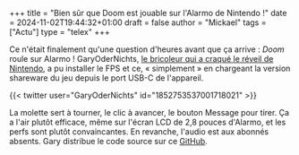 +++
title = "Bien sûr que Doom est jouable sur l'Alarmo de Nintendo !"
date = 2024-11-02T19:44:32+01:00
draft = false
author = "Mickael"
tags = ["Actu"]
type = "telex"
+++

Ce n'était finalement qu'une question d'heures avant que ça arrive : *Doom* roule sur Alarmo ! GaryOderNichts, [le bricoleur qui a craqué le réveil de Nintendo](https://nostick.fr/articles/2024/octobre/3110-alarmo-deux-doigts-tourner-doom/), a pu installer le FPS et ce, « simplement » en chargeant la version shareware du jeu depuis le port USB-C de l'appareil.

{{< twitter user="GaryOderNichts" id="1852753537001718021" >}}

La molette sert à tourner, le clic à avancer, le bouton Message pour tirer. Ça a l'air plutôt efficace, même sur l'écran LCD de 2,8 pouces d'Alarmo, et les perfs sont plutôt convaincantes. En revanche, l'audio est aux abonnés absents. Gary distribue le code source sur ce [GitHub](https://github.com/GaryOderNichts/alarmo_doom).
